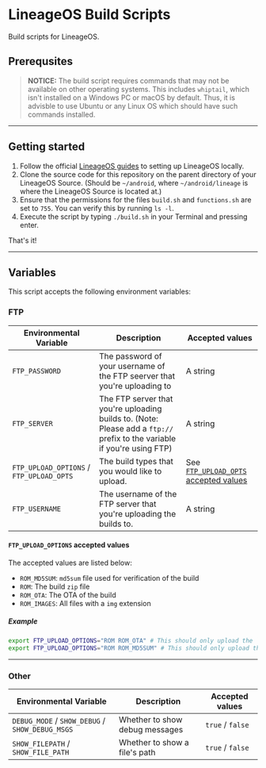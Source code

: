 # LineageOS Build Scripts

Build scripts for LineageOS.

## Prerequsites

> **NOTICE:** The build script requires commands that may not be available on other operating systems. This includes `whiptail`, which isn't installed on a Windows PC or macOS by default. Thus, it is advisble to use Ubuntu or any Linux OS which should have such commands installed.

---

## Getting started

1. Follow the official [LineageOS guides](https://wiki.lineageos.org/devices/) to setting up LineageOS locally.
2. Clone the source code for this repository on the parent directory of your LineageOS Source. (Should be `~/android`, where `~/android/lineage` is where the LineageOS Source is located at.)
3. Ensure that the permissions for the files `build.sh` and `functions.sh` are set to `755`. You can verify this by running `ls -l`.
4. Execute the script by typing `./build.sh` in your Terminal and pressing enter.

That's it!

---

## Variables

This script accepts the following environment variables:

### FTP

Environmental Variable | Description | Accepted values
---|---|---
`FTP_PASSWORD` | The password of your username of the FTP seerver that you're uploading to | A string
`FTP_SERVER` | The FTP server that you're uploading builds to. (Note: Please add a `ftp://` prefix to the variable if you're using FTP) | A string
`FTP_UPLOAD_OPTIONS` / `FTP_UPLOAD_OPTS` | The build types that you would like to upload. | See [`FTP_UPLOAD_OPTS` accepted values](#ftp_upload_options-accepted-values)
`FTP_USERNAME` | The username of the FTP server that you're uploading the builds to. | A string

#### `FTP_UPLOAD_OPTIONS` accepted values

The accepted values are listed below:

- `ROM_MD5SUM`: `md5sum` file used for verification of the build
- `ROM`: The build `zip` file
- `ROM_OTA`: The OTA of the build
- `ROM_IMAGES`: All files with a `img` extension

##### Example

```bash
export FTP_UPLOAD_OPTIONS="ROM ROM_OTA" # This should only upload the `zip` file and the OTA
export FTP_UPLOAD_OPTIONS="ROM ROM_MD5SUM" # This should only upload the `zip` file
```
---

### Other

Environmental Variable | Description | Accepted values
---|---|---
`DEBUG_MODE` / `SHOW_DEBUG` / `SHOW_DEBUG_MSGS` | Whether to show debug messages | `true` / `false`
`SHOW_FILEPATH` / `SHOW_FILE_PATH` | Whether to show a file's path | `true` / `false`

